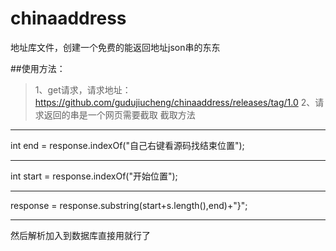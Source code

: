 # chinaaddress
地址库文件，创建一个免费的能返回地址json串的东东

##使用方法：
>1、get请求，请求地址：https://github.com/gudujiucheng/chinaaddress/releases/tag/1.0
>2、请求返回的串是一个网页需要截取
>截取方法
***
int end = response.indexOf("自己右键看源码找结束位置");
***
int start = response.indexOf("开始位置");
***
response = response.substring(start+s.length(),end)+"}";
***
然后解析加入到数据库直接用就行了
